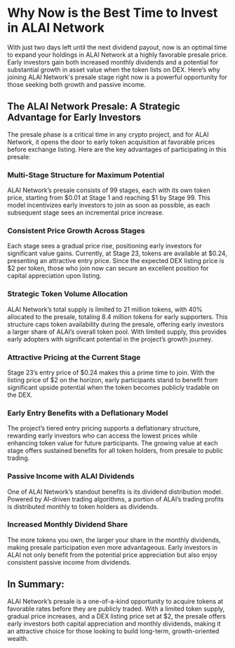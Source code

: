 # Why Now is the Best Time to Invest in ALAI Network

With just two days left until the next dividend payout, now is an optimal time to expand your holdings in ALAI Network at a highly favorable presale price. Early investors gain both increased monthly dividends and a potential for substantial growth in asset value when the token lists on DEX. Here’s why joining ALAI Network's presale stage right now is a powerful opportunity for those seeking both growth and passive income.

## The ALAI Network Presale: A Strategic Advantage for Early Investors

The presale phase is a critical time in any crypto project, and for ALAI Network, it opens the door to early token acquisition at favorable prices before exchange listing. Here are the key advantages of participating in this presale:

### Multi-Stage Structure for Maximum Potential

ALAI Network’s presale consists of 99 stages, each with its own token price, starting from $0.01 at Stage 1 and reaching $1 by Stage 99. This model incentivizes early investors to join as soon as possible, as each subsequent stage sees an incremental price increase.

### Consistent Price Growth Across Stages

Each stage sees a gradual price rise, positioning early investors for significant value gains. Currently, at Stage 23, tokens are available at $0.24, presenting an attractive entry price. Since the expected DEX listing price is $2 per token, those who join now can secure an excellent position for capital appreciation upon listing.

### Strategic Token Volume Allocation

ALAI Network’s total supply is limited to 21 million tokens, with 40% allocated to the presale, totaling 8.4 million tokens for early supporters. This structure caps token availability during the presale, offering early investors a larger share of ALAI’s overall token pool. With limited supply, this provides early adopters with significant potential in the project’s growth journey.

### Attractive Pricing at the Current Stage

Stage 23’s entry price of $0.24 makes this a prime time to join. With the listing price of $2 on the horizon, early participants stand to benefit from significant upside potential when the token becomes publicly tradable on the DEX.

### Early Entry Benefits with a Deflationary Model

The project’s tiered entry pricing supports a deflationary structure, rewarding early investors who can access the lowest prices while enhancing token value for future participants. The growing value at each stage offers sustained benefits for all token holders, from presale to public trading.

### Passive Income with ALAI Dividends

One of ALAI Network’s standout benefits is its dividend distribution model. Powered by AI-driven trading algorithms, a portion of ALAI’s trading profits is distributed monthly to token holders as dividends.

### Increased Monthly Dividend Share

The more tokens you own, the larger your share in the monthly dividends, making presale participation even more advantageous. Early investors in ALAI not only benefit from the potential price appreciation but also enjoy consistent passive income from dividends.

## In Summary:

ALAI Network’s presale is a one-of-a-kind opportunity to acquire tokens at favorable rates before they are publicly traded. With a limited token supply, gradual price increases, and a DEX listing price set at $2, the presale offers early investors both capital appreciation and monthly dividends, making it an attractive choice for those looking to build long-term, growth-oriented wealth.
